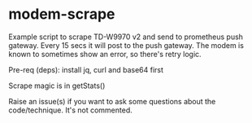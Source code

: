 # modem-scrape
Example script to scrape TD-W9970 v2 and send to prometheus push gateway.
Every 15 secs it will post to the push gateway.
The modem is known to sometimes show an error, so there's retry logic.

Pre-req (deps): install jq, curl and base64 first

Scrape magic is in getStats()

Raise an issue(s) if you want to ask some questions about the code/technique. It's not commented.

